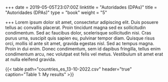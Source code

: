 +++
date = 2019-05-05T23:07:00Z
linktitle = "Autoridades (DPAs)"
title = "Autoridades (DPAs)"
type = "book"
weight = "5"

+++
Lorem ipsum dolor sit amet, consectetur adipiscing elit. Duis posuere tellus ac convallis placerat. Proin tincidunt magna sed ex sollicitudin condimentum. Sed ac faucibus dolor, scelerisque sollicitudin nisi. Cras purus urna, suscipit quis sapien eu, pulvinar tempor diam. Quisque risus orci, mollis id ante sit amet, gravida egestas nisl. Sed ac tempus magna. Proin in dui enim. Donec condimentum, sem id dapibus fringilla, tellus enim condimentum arcu, nec volutpat est felis vel metus. Vestibulum sit amet erat at nulla eleifend gravida.

{{< table path="countries_es_13-10-2022.csv" header="true" caption="Table 1: My results" >}}